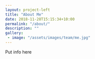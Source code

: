 ```yaml
---
layout: project-left
title: "About Me"
date: 2018-11-28T15:15:34+10:00
permalink: "/about/"
description: ""
gallery:
 - image: "/assets/images/team/me.jpg"
---
```


Put info here


